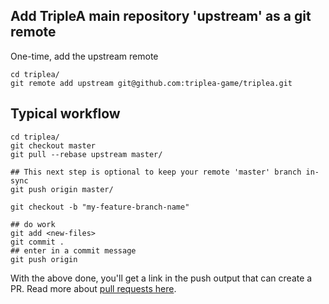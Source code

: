 ## Add TripleA main repository 'upstream' as a git remote 

One-time, add the upstream remote

```
cd triplea/
git remote add upstream git@github.com:triplea-game/triplea.git
```

## Typical workflow

```
cd triplea/
git checkout master
git pull --rebase upstream master/

## This next step is optional to keep your remote 'master' branch in-sync
git push origin master/

git checkout -b "my-feature-branch-name"

## do work
git add <new-files>
git commit . 
## enter in a commit message
git push origin
```

With the above done, you'll get a link in the push output that can
create a PR. Read more about [pull requests here](./pull-requests.md).
